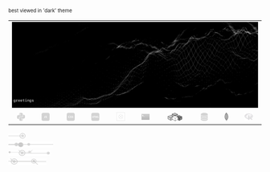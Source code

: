 <table align="center" border="0" cellspacing="0" cellpadding="0"><sub><sub>best viewed in 'dark' theme</sub></sub>
<tr>
  <td colspan="10" border="0" cellspacing="0" cellpadding="0" ><a href="https://wallpaperaccess.com/black-digital"><img src="quantized_relief_adjusted_with_sfmono.png" href="https://wallpaperaccess.com/black-digital"/></a></td>
</tr>
<tr>
  <td align="center"><a href="https://www.python.org/"><img src="python-16.png"/></a></td>
  <td align="center"><a href="https://developer.mozilla.org/en-US/docs/Web/JavaScript"><img src="js-16.png"/></a></td>
  <td align="center"><a href="https://developer.mozilla.org/en-US/docs/Web/CSS"><img src="css-16.png"/></a></td>
  <td align="center"><a href="https://developer.mozilla.org/en-US/docs/Web/HTML"><img src="html-16.png"/></a></td>
  <td align="center"><a href="https://www.tableau.com/"><img src="tableau-logo.png"/></a></td>
  <td align="center"><a href="https://www.zsh.org/"><img src="terminal-icon-16.png"/></a></td>
  <td align="center"><a href="https://docs.microsoft.com/en-us/office/vba"><img src="vba-logo.png"/></a></td>
  <td align="center"><a href="https://www.postgresql.org/"><img src="database-5-16.png"/></a></td>
  <td align="center"><a href="https://www.mongodb.com/"><img src="mongodb-logo.png"/></a></td>
  <td align="center"><a href="https://www.r-project.org/"><img src="r-programming-language.png"/></a></td>
</tr>
</table>

![neural-network-icon-16](neural_network_slice_01.png "this")<br>
![neural-network-icon-16](neural_network_slice_02.png "this this")<br>
![neural-network-icon-16](neural_network_slice_03.png "this this this")<br>
![neural-network-icon-16](neural_network_slice_04.png "this this this")<br>

<!--

![neural-network-icon-16](neural-network-icon-16.png "this this this this")

![neural-network-icon-16](neural-network-icon-16.png "this this this this this")

![neural-network-icon-16](neural-network-icon-16.png "this this this this this this")

![neural-network-icon-20](neural-network-icon-27.png "this this this this this this this")

![neural-network-icon-16](neural-network-icon-16.png "this this this this this this this this")

![neural-network-icon-16](neural-network-icon-16.png "this this this this this this this this this")

<sub>[·](a "· this text")</sub>

<sub>[·](a "· this text")</sub>

[![name](link to image on GH)](link to your URL)

**justineichelberger/justineichelberger** is a ✨ _special_ ✨ repository because its `README.md` (this file) appears on your GitHub profile.

Here are some ideas to get you started:

- 🔭 I’m currently working on ...
- 🌱 I’m currently learning ...
- 👯 I’m looking to collaborate on ...
- 🤔 I’m looking for help with ...
- 💬 Ask me about ...
- 📫 How to reach me: ...
- 😄 Pronouns: ...
- ⚡ Fun fact: ...

-->
